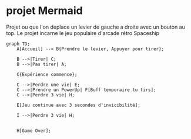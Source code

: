 # projet Mermaid
Projet ou que l'on deplace un levier de gauche a droite avec un bouton au top. Le projet incarne le jeu populaire d'arcade rétro Spaceship

```mermaid
graph TD;
    A[Accueil] --> B{Prendre le levier, Appuyer pour tirer};

    B -->|Tirer| C;
    B -->|Pas tirer| A;

    C{Expérience commence};

    C -->|Perdre une vie| E;
    C -->|Prendre un PowerUp| F[Buff temporaire tu tirs];
    C -->|Perdre 3 vie| H;

    E[Jeu continue avec 3 secondes d'invicibilité];

    I -->|Perdre 3 vie| H;


    H[Game Over];

    

    
```